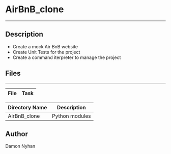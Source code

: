 # AirBnB_clone
---
## Description
* Create a mock Air BnB website
* Create Unit Tests for the project
* Create a command iterpreter to manage the project
## Files
---
File|Task
---|---

Directory Name | Description
---|---
AirBnB_clone | Python modules
## Author
Damon Nyhan